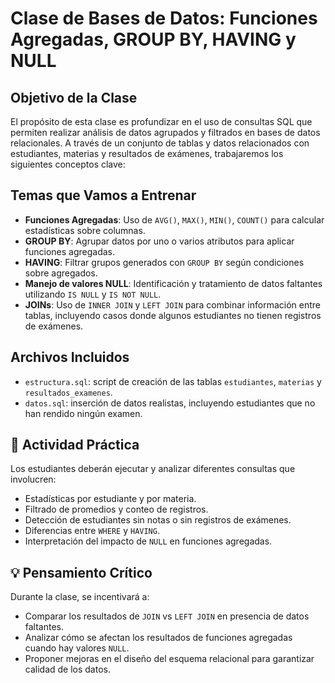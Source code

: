 
# Clase de Bases de Datos: Funciones Agregadas, GROUP BY, HAVING y NULL

## Objetivo de la Clase

El propósito de esta clase es profundizar en el uso de consultas SQL que permiten realizar análisis de datos agrupados y filtrados en bases de datos relacionales. A través de un conjunto de tablas y datos relacionados con estudiantes, materias y resultados de exámenes, trabajaremos los siguientes conceptos clave:

## Temas que Vamos a Entrenar

- **Funciones Agregadas**: Uso de `AVG()`, `MAX()`, `MIN()`, `COUNT()` para calcular estadísticas sobre columnas.
- **GROUP BY**: Agrupar datos por uno o varios atributos para aplicar funciones agregadas.
- **HAVING**: Filtrar grupos generados con `GROUP BY` según condiciones sobre agregados.
- **Manejo de valores NULL**: Identificación y tratamiento de datos faltantes utilizando `IS NULL` y `IS NOT NULL`.
- **JOINs**: Uso de `INNER JOIN` y `LEFT JOIN` para combinar información entre tablas, incluyendo casos donde algunos estudiantes no tienen registros de exámenes.

## Archivos Incluidos

- `estructura.sql`: script de creación de las tablas `estudiantes`, `materias` y `resultados_examenes`.
- `datos.sql`: inserción de datos realistas, incluyendo estudiantes que no han rendido ningún examen.

## 🚀 Actividad Práctica

Los estudiantes deberán ejecutar y analizar diferentes consultas que involucren:

- Estadísticas por estudiante y por materia.
- Filtrado de promedios y conteo de registros.
- Detección de estudiantes sin notas o sin registros de exámenes.
- Diferencias entre `WHERE` y `HAVING`.
- Interpretación del impacto de `NULL` en funciones agregadas.

## 💡 Pensamiento Crítico

Durante la clase, se incentivará a:

- Comparar los resultados de `JOIN` vs `LEFT JOIN` en presencia de datos faltantes.
- Analizar cómo se afectan los resultados de funciones agregadas cuando hay valores `NULL`.
- Proponer mejoras en el diseño del esquema relacional para garantizar calidad de los datos.

